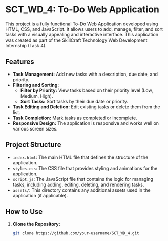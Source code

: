 # SCT_WD_4: To-Do Web Application

This project is a fully functional To-Do Web Application developed using HTML, CSS, and JavaScript. It allows users to add, manage, filter, and sort tasks with a visually appealing and interactive interface. This application was created as part of the SkillCraft Technology Web Development Internship (Task 4).

## Features

- **Task Management:** Add new tasks with a description, due date, and priority.
- **Filtering and Sorting:** 
  - **Filter by Priority:** View tasks based on their priority level (Low, Medium, High).
  - **Sort Tasks:** Sort tasks by their due date or priority.
- **Task Editing and Deletion:** Edit existing tasks or delete them from the list.
- **Task Completion:** Mark tasks as completed or incomplete.
- **Responsive Design:** The application is responsive and works well on various screen sizes.

## Project Structure

- `index.html`: The main HTML file that defines the structure of the application.
- `styles.css`: The CSS file that provides styling and animations for the application.
- `script.js`: The JavaScript file that contains the logic for managing tasks, including adding, editing, deleting, and rendering tasks.
- `assets/`: This directory contains any additional assets used in the application (if applicable).

## How to Use

1. **Clone the Repository:**
   ```bash
   git clone https://github.com/your-username/SCT_WD_4.git
